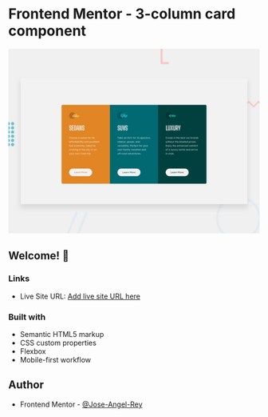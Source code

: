 # Frontend Mentor - 3-column card component

![Design preview for the 3-column preview card component coding challenge](./design/desktop-preview.jpg)

## Welcome! 👋


### Links

- Live Site URL: [Add live site URL here](https://3-column-card-component-jose-angel-rey.vercel.app/)

### Built with

- Semantic HTML5 markup
- CSS custom properties
- Flexbox
- Mobile-first workflow

## Author

- Frontend Mentor - [@Jose-Angel-Rey](https://www.frontendmentor.io/profile/Jose-Angel-Rey)
